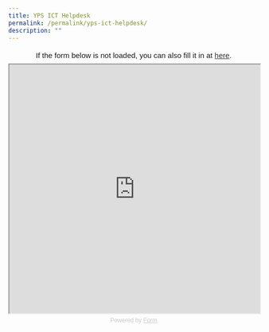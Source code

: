 ```yaml
---
title: YPS ICT Helpdesk
permalink: /permalink/yps-ict-helpdesk/
description: ""
---
```

<center>
<div
  style="
    font-family: Sans-Serif;
    font-size: 15px;
    color: #000;
    opacity: 0.9;
    padding-top: 5px;
    padding-bottom: 8px;
  "
>
  If the form below is not loaded, you can also fill it in at
  <a href="https://form.gov.sg/5efd62ba6c04960012cf139c">here</a>.
</div>

<!-- Change the width and height values to suit you best -->
<iframe
  id="iframe"
  src="https://form.gov.sg/5efd62ba6c04960012cf139c"
  style="width: 100%; height: 500px"
></iframe>

<div
  style="
    font-family: Sans-Serif;
    font-size: 12px;
    color: #999;
    opacity: 0.5;
    padding-top: 5px;
  "
>
  Powered by <a href="https://form.gov.sg" style="color: #999">Form</a>
</div>
</center>